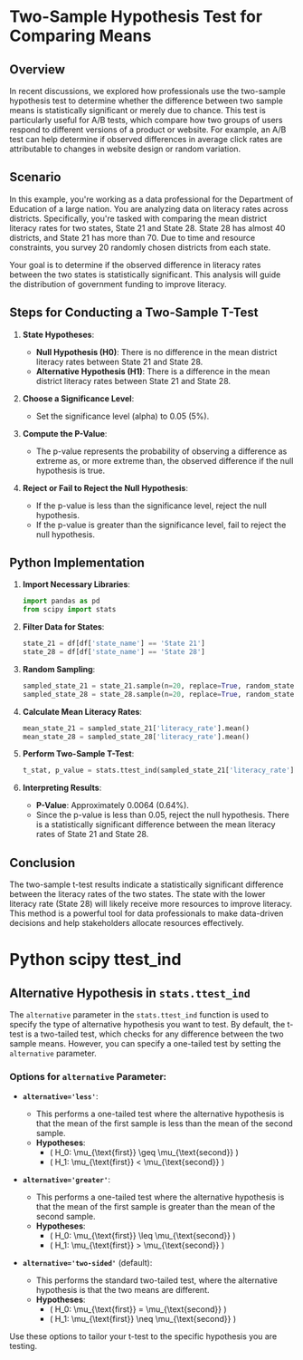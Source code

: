 # Two-Sample Hypothesis Test for Comparing Means

## Overview

In recent discussions, we explored how professionals use the two-sample hypothesis test to determine whether the difference between two sample means is statistically significant or merely due to chance. This test is particularly useful for A/B tests, which compare how two groups of users respond to different versions of a product or website. For example, an A/B test can help determine if observed differences in average click rates are attributable to changes in website design or random variation.

## Scenario

In this example, you're working as a data professional for the Department of Education of a large nation. You are analyzing data on literacy rates across districts. Specifically, you're tasked with comparing the mean district literacy rates for two states, State 21 and State 28. State 28 has almost 40 districts, and State 21 has more than 70. Due to time and resource constraints, you survey 20 randomly chosen districts from each state.

Your goal is to determine if the observed difference in literacy rates between the two states is statistically significant. This analysis will guide the distribution of government funding to improve literacy.

## Steps for Conducting a Two-Sample T-Test

1. **State Hypotheses**:
    - **Null Hypothesis (H0)**: There is no difference in the mean district literacy rates between State 21 and State 28.
    - **Alternative Hypothesis (H1)**: There is a difference in the mean district literacy rates between State 21 and State 28.

2. **Choose a Significance Level**:
    - Set the significance level (alpha) to 0.05 (5%).

3. **Compute the P-Value**:
    - The p-value represents the probability of observing a difference as extreme as, or more extreme than, the observed difference if the null hypothesis is true.

4. **Reject or Fail to Reject the Null Hypothesis**:
    - If the p-value is less than the significance level, reject the null hypothesis.
    - If the p-value is greater than the significance level, fail to reject the null hypothesis.

## Python Implementation

1. **Import Necessary Libraries**:
    ```python
    import pandas as pd
    from scipy import stats
    ```

2. **Filter Data for States**:
    ```python
    state_21 = df[df['state_name'] == 'State 21']
    state_28 = df[df['state_name'] == 'State 28']
    ```

3. **Random Sampling**:
    ```python
    sampled_state_21 = state_21.sample(n=20, replace=True, random_state=13490)
    sampled_state_28 = state_28.sample(n=20, replace=True, random_state=39103)
    ```

4. **Calculate Mean Literacy Rates**:
    ```python
    mean_state_21 = sampled_state_21['literacy_rate'].mean()
    mean_state_28 = sampled_state_28['literacy_rate'].mean()
    ```

5. **Perform Two-Sample T-Test**:
    ```python
    t_stat, p_value = stats.ttest_ind(sampled_state_21['literacy_rate'], sampled_state_28['literacy_rate'], equal_var=False)
    ```

6. **Interpreting Results**:
    - **P-Value**: Approximately 0.0064 (0.64%).
    - Since the p-value is less than 0.05, reject the null hypothesis. There is a statistically significant difference between the mean literacy rates of State 21 and State 28.

## Conclusion

The two-sample t-test results indicate a statistically significant difference between the literacy rates of the two states. The state with the lower literacy rate (State 28) will likely receive more resources to improve literacy. This method is a powerful tool for data professionals to make data-driven decisions and help stakeholders allocate resources effectively.

# Python scipy ttest_ind
## Alternative Hypothesis in `stats.ttest_ind`

The `alternative` parameter in the `stats.ttest_ind` function is used to specify the type of alternative hypothesis you want to test. By default, the t-test is a two-tailed test, which checks for any difference between the two sample means. However, you can specify a one-tailed test by setting the `alternative` parameter.

### Options for `alternative` Parameter:

- **`alternative='less'`**: 
    - This performs a one-tailed test where the alternative hypothesis is that the mean of the first sample is less than the mean of the second sample.
    - **Hypotheses**:
        - \( H_0: \mu_{\text{first}} \geq \mu_{\text{second}} \)
        - \( H_1: \mu_{\text{first}} < \mu_{\text{second}} \)

- **`alternative='greater'`**:
    - This performs a one-tailed test where the alternative hypothesis is that the mean of the first sample is greater than the mean of the second sample.
    - **Hypotheses**:
        - \( H_0: \mu_{\text{first}} \leq \mu_{\text{second}} \)
        - \( H_1: \mu_{\text{first}} > \mu_{\text{second}} \)

- **`alternative='two-sided'`** (default):
    - This performs the standard two-tailed test, where the alternative hypothesis is that the two means are different.
    - **Hypotheses**:
        - \( H_0: \mu_{\text{first}} = \mu_{\text{second}} \)
        - \( H_1: \mu_{\text{first}} \neq \mu_{\text{second}} \)

Use these options to tailor your t-test to the specific hypothesis you are testing.
